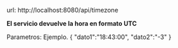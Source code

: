 url:
http://localhost:8080/api/timezone

**El servicio devuelve la hora en formato UTC**

Parametros: Ejemplo.
{
"dato1":"18:43:00",
"dato2":"-3"
}
